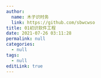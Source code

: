 ```yaml
---
author: 
  name: 木子识时务
  link: https://github.com/sbwcwso
title: 01初识软件工程
date: 2021-07-26 03:11:28
permalink: null
categories: 
  - null
tags: 
  - null
editLink: true
---
```

